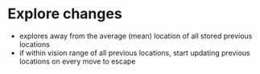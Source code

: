 # Explore changes
* explores away from the average (mean) location of all stored previous locations
* if within vision range of all previous locations, start updating previous locations on every move to escape
